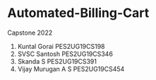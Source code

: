 # Automated-Billing-Cart
Capstone 2022
1) Kuntal Gorai       PES2UG19CS198
2) SVSC Santosh       PES2UG19CS346
3) Skanda S           PES2UG19CS391
4) Vijay Murugan A S  PES2UG19CS454

